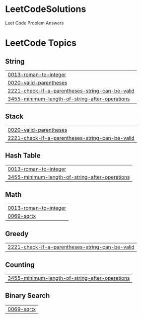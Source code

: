 # LeetCodeSolutions
Leet Code Problem Answers

<!---LeetCode Topics Start-->
# LeetCode Topics
## String
|  |
| ------- |
| [0013-roman-to-integer](https://github.com/VishwesGopal13/LeetCodeSolutions/tree/master/0013-roman-to-integer) |
| [0020-valid-parentheses](https://github.com/VishwesGopal13/LeetCodeSolutions/tree/master/0020-valid-parentheses) |
| [2221-check-if-a-parentheses-string-can-be-valid](https://github.com/VishwesGopal13/LeetCodeSolutions/tree/master/2221-check-if-a-parentheses-string-can-be-valid) |
| [3455-minimum-length-of-string-after-operations](https://github.com/VishwesGopal13/LeetCodeSolutions/tree/master/3455-minimum-length-of-string-after-operations) |
## Stack
|  |
| ------- |
| [0020-valid-parentheses](https://github.com/VishwesGopal13/LeetCodeSolutions/tree/master/0020-valid-parentheses) |
| [2221-check-if-a-parentheses-string-can-be-valid](https://github.com/VishwesGopal13/LeetCodeSolutions/tree/master/2221-check-if-a-parentheses-string-can-be-valid) |
## Hash Table
|  |
| ------- |
| [0013-roman-to-integer](https://github.com/VishwesGopal13/LeetCodeSolutions/tree/master/0013-roman-to-integer) |
| [3455-minimum-length-of-string-after-operations](https://github.com/VishwesGopal13/LeetCodeSolutions/tree/master/3455-minimum-length-of-string-after-operations) |
## Math
|  |
| ------- |
| [0013-roman-to-integer](https://github.com/VishwesGopal13/LeetCodeSolutions/tree/master/0013-roman-to-integer) |
| [0069-sqrtx](https://github.com/VishwesGopal13/LeetCodeSolutions/tree/master/0069-sqrtx) |
## Greedy
|  |
| ------- |
| [2221-check-if-a-parentheses-string-can-be-valid](https://github.com/VishwesGopal13/LeetCodeSolutions/tree/master/2221-check-if-a-parentheses-string-can-be-valid) |
## Counting
|  |
| ------- |
| [3455-minimum-length-of-string-after-operations](https://github.com/VishwesGopal13/LeetCodeSolutions/tree/master/3455-minimum-length-of-string-after-operations) |
## Binary Search
|  |
| ------- |
| [0069-sqrtx](https://github.com/VishwesGopal13/LeetCodeSolutions/tree/master/0069-sqrtx) |
<!---LeetCode Topics End-->